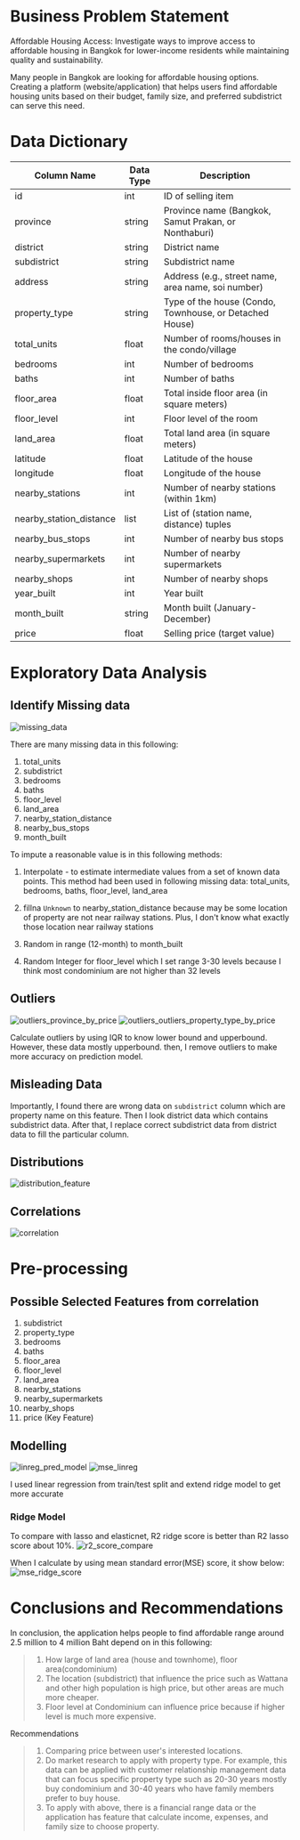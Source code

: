 # Business Problem Statement
Affordable Housing Access: Investigate ways to improve access to affordable housing in Bangkok for lower-income residents while maintaining quality and sustainability.

Many people in Bangkok are looking for affordable housing options. Creating a platform (website/application) that helps users find affordable housing units based on their budget, family size, and preferred subdistrict can serve this need.

# Data Dictionary
| Column Name | Data Type | Description |
|---|---|---|
| id | int | ID of selling item |
| province | string | Province name (Bangkok, Samut Prakan, or Nonthaburi) |
| district | string | District name |
| subdistrict | string | Subdistrict name |
| address | string | Address (e.g., street name, area name, soi number) |
| property_type | string | Type of the house (Condo, Townhouse, or Detached House) |
| total_units | float | Number of rooms/houses in the condo/village |
| bedrooms | int | Number of bedrooms |
| baths | int | Number of baths |
| floor_area | float | Total inside floor area (in square meters) |
| floor_level | int | Floor level of the room |
| land_area | float | Total land area (in square meters) |
| latitude | float | Latitude of the house |
| longitude | float | Longitude of the house |
| nearby_stations | int | Number of nearby stations (within 1km) |
| nearby_station_distance | list | List of (station name, distance) tuples |
| nearby_bus_stops | int | Number of nearby bus stops |
| nearby_supermarkets | int | Number of nearby supermarkets |
| nearby_shops | int | Number of nearby shops |
| year_built | int | Year built |
| month_built | string | Month built (January-December) |
| price | float | Selling price (target value) |

# Exploratory Data Analysis
## Identify Missing data
![missing_data](../image/missing_data.png)

There are many missing data in this following:
1. total_units
2. subdistrict
3. bedrooms
4. baths
5. floor_level
6. land_area
7. nearby_station_distance
8. nearby_bus_stops
9. month_built

To impute a reasonable value is in this following methods:
1. Interpolate - to estimate intermediate values from a set of known data points. This method had been used in following missing data:
total_units, bedrooms, baths, floor_level, land_area

2. fillna `Unknown` to nearby_station_distance because may be some location of property are not near railway stations. Plus, I don't know what exactly those location near railway stations

3. Random in range (12-month) to month_built

4. Random Integer for floor_level which I set range 3-30 levels because I think most condominium are not higher than 32 levels

## Outliers
![outliers_province_by_price](../image/outliers_province_by_price.png)
![outliers_outliers_property_type_by_price](../image/outliers_property_type_by_price.png)

Calculate outliers by using IQR to know lower bound and upperbound. However, these data mostly upperbound. then, I remove outliers to make more accuracy on prediction model.

## Misleading Data
Importantly, I found there are wrong data on `subdistrict` column which are property name on this feature. Then I look district data which contains subdistrict data. After that, I replace correct subdistrict data from district data to fill the particular column.

## Distributions
![distribution_feature](../image/distribution_feature.png)

## Correlations
![correlation](../image/correlation.png)

# Pre-processing
## Possible Selected Features from correlation
1. subdistrict
2. property_type
3. bedrooms
4. baths
5. floor_area
6. floor_level
7. land_area
8. nearby_stations
9. nearby_supermarkets
10. nearby_shops
11. price (Key Feature)

## Modelling
![linreg_pred_model](../image/linreg_pred_model.png)
![mse_linreg](../image/mse_linreg.png)

I used linear regression from train/test split and extend ridge model to get more accurate

### Ridge Model
To compare with lasso and elasticnet, R2 ridge score is better than R2 lasso score about 10%. 
![r2_score_compare](../image/r2_score_compare_model.png)

When I calculate by using mean standard error(MSE) score, it show below:
![mse_ridge_score](../image/mse_ridge_score.png)

# Conclusions and Recommendations
In conclusion, the application helps people to find affordable range around 2.5 million to 4 million Baht depend on in this following:
> 1. How large of land area (house and townhome), floor area(condominium)
> 2. The location (subdistrict) that influence the price such as Wattana and other high population is high price, but other areas are much more cheaper.
> 3. Floor level at Condominium can influence price because if higher level is much more expensive.

Recommendations
> 1. Comparing price between user's interested locations.
> 2. Do market research to apply with property type. For example, this data can be applied with customer relationship management data that can focus specific property type such as 20-30 years mostly buy condominium and 30-40 years who have family members prefer to buy house.
> 3. To apply with above, there is a financial range data or the application has feature that calculate income, expenses, and family size to choose property.
